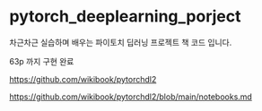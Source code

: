 # pytorch_deeplearning_porject

차근차근 실습하며 배우는 파이토치 딥러닝 프로젝트 책 코드 입니다.

63p 까지 구현 완료

https://github.com/wikibook/pytorchdl2

https://github.com/wikibook/pytorchdl2/blob/main/notebooks.md
